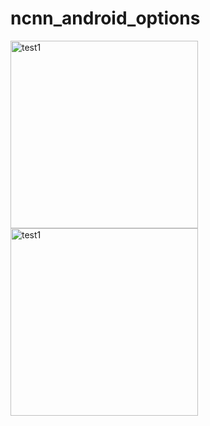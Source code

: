 ﻿# ncnn_android_options
<img src="https://github.com/user-attachments/assets/3923d131-acb7-48ae-99ba-691b29ea3b33" width="300" alt="test1">
<img src="https://github.com/user-attachments/assets/025c4011-9906-41c9-88d6-8a4648bc79bc" width="300" alt="test1">
